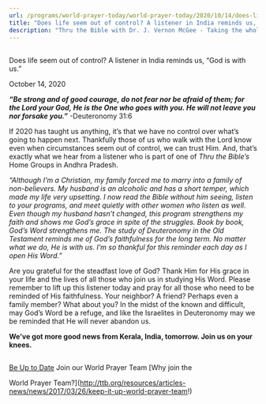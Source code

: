 ```yaml
---
url: /programs/world-prayer-today/world-prayer-today/2020/10/14/does-life-seem-out-of-control-a-listener-in-india-reminds-us-god-is-with-us
title: "Does life seem out of control? A listener in India reminds us, “God is with us.”"
description: "Thru the Bible with Dr. J. Vernon McGee - Taking the whole Word to the whole world"
---
```







## 
 Does life seem out of control? A listener in India reminds us, “God is with us.”


October 14, 2020




***“Be strong and of good courage, do not fear nor be afraid of them; for the Lord your God, He is the One who goes with you. He will not leave you nor forsake you.”*** -Deuteronomy 31:6  

 If 2020 has taught us anything, it’s that we have no control over what’s going to happen next. Thankfully those of us who walk with the Lord know even when circumstances seem out of control, we can trust Him. And, that’s exactly what we hear from a listener who is part of one of *Thru the Bible’s* Home Groups in Andhra Pradesh. 

 *“Although I’m a Christian, my family forced me to marry into a family of non-believers. My husband is an alcoholic and has a short temper, which made my life very upsetting. I now read the Bible without him seeing, listen to your programs, and meet quietly with other women who listen as well. Even though my husband hasn’t changed, this program strengthens my faith and shows me God’s grace in spite of the struggles. Book by book, God’s Word strengthens me. The study of Deuteronomy in the Old Testament reminds me of God’s faithfulness for the long term. No matter what we do, He is with us. I’m so thankful for this reminder each day as I open His Word.”* 

 Are you grateful for the steadfast love of God? Thank Him for His grace in your life and the lives of all those who join us in studying His Word. Please remember to lift up this listener today and pray for all those who need to be reminded of His faithfulness. Your neighbor? A friend? Perhaps even a family member? What about you? In the midst of the known and difficult, may God’s Word be a refuge, and like the Israelites in Deuteronomy may we be reminded that He will never abandon us. 

 **We’ve got more good news from Kerala, India, tomorrow. Join us on your knees.**







## 




[Be Up to Date](http://feeds.feedburner.com/WorldPrayerToday "World Prayer Today RSS Feed")
Join our World Prayer Team
[Why join the  

World Prayer Team?](http://ttb.org/resources/articles-news/news/2017/03/26/keep-it-up-world-prayer-team!)




